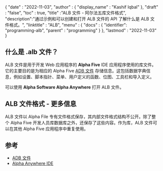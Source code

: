 {
  "date" : "2022-11-03",
  "author" : {
    "display_name" : "Kashif Iqbal"
},
  "draft" : "false",
  "toc" : true,
  "title" :"ALB 文件 - 阿尔法五库文件格式",
  "description":"通过示例和可以创建和打开 ALB 文件的 API 了解什么是 ALB 文件格式。",
  "linktitle" : "ALB",
  "menu" : {
    "docs" : {
      "identifier": "programming-alb",
      "parent" : "programming"
}
},
  "lastmod" : "2022-11-03"
}

## 什么是 .alb 文件？

ALB 文件是用于开发 Web 应用程序的 **Alpha Five** IDE 应用程序使用的库文件。它的主要目的是为相应的 Alpha Five [ADB 文件](/zh/database/adb/) 存储信息。这包括数据字典信息，例如设置、脚本指针、菜单、用户定义的函数、位图、工具栏和导入定义。

可以使用 **Alpha Software Alpha Anywhere** 打开 ALB 文件。

## ALB 文件格式 - 更多信息

ALB 文件以 Alpha File 专有文件格式保存，其内部文件格式结构不公开。除了整个 Alpha Five 开发人员库数据库之外，还保存了这些内容。作为库，ALB 文件可以在其他 Alpha Five 应用程序中重复使用。

## 参考

* [ADB 文件](/zh/database/adb/)
* [Alpha Anywhere IDE](https://documentation.alphasoftware.com/pages/GettingStarted/IDE/index.xml)

